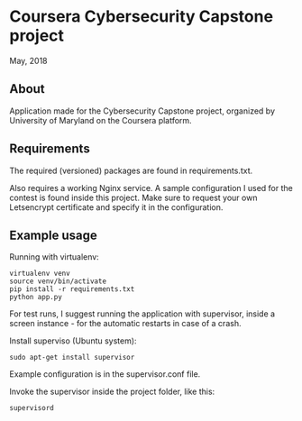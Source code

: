 # Coursera Cybersecurity Capstone project

May, 2018

## About

Application made for the Cybersecurity Capstone project, organized by University of Maryland on the Coursera platform.

## Requirements

The required (versioned) packages are found in requirements.txt.

Also requires a working Nginx service. A sample configuration I used for the contest is found inside this project.
Make sure to request your own Letsencrypt certificate and specify it in the configuration.

## Example usage

Running with virtualenv:

```shell
virtualenv venv
source venv/bin/activate
pip install -r requirements.txt
python app.py
```

For test runs, I suggest running the application with supervisor, inside a screen instance - for the automatic restarts in case of a crash.

Install superviso (Ubuntu system):

```shell
sudo apt-get install supervisor
```

Example configuration is in the supervisor.conf file.

Invoke the supervisor inside the project folder, like this:

```shell
supervisord
```

